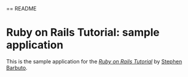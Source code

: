 == README

# Ruby on Rails Tutorial: sample application

This is the sample application for
the [*Ruby on Rails Tutorial*](http://railstutorial.org/)
by [Stephen Barbuto](http://www.cs.scarnton.edu/~barbutos2).